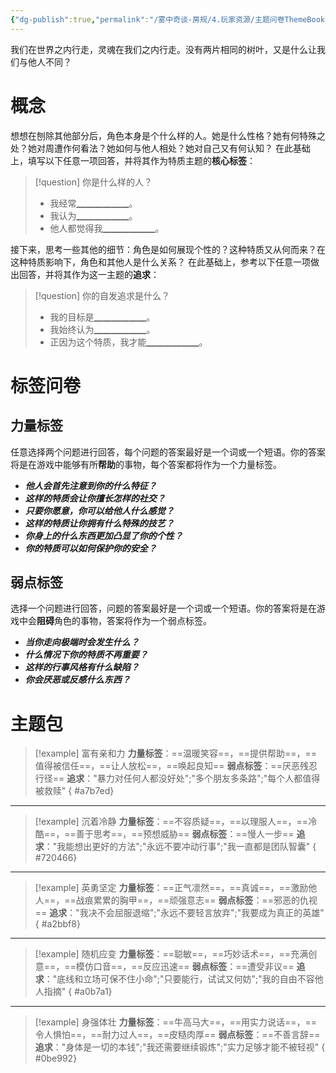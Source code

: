 ```yaml
---
{"dg-publish":true,"permalink":"/雾中奇谈-房规/4.玩家资源/主题问卷ThemeBook/1.起源主题/7.特质/"}
---
```


我们在世界之内行走，灵魂在我们之内行走。没有两片相同的树叶，又是什么让我们与他人不同？
# 概念
想想在刨除其他部分后，角色本身是个什么样的人。她是什么性格？她有何特殊之处？她对周遭作何看法？她如何与他人相处？她对自己又有何认知？
在此基础上，填写以下任意一项回答，并将其作为特质主题的**核心标签**：
>[!question] 你是什么样的人？
>- 我经常▁▁▁▁▁▁。
>- 我认为▁▁▁▁▁▁。
>- 他人都觉得我▁▁▁▁▁▁。

接下来，思考一些其他的细节：角色是如何展现个性的？这种特质又从何而来？在这种特质影响下，角色和其他人是什么关系？
在此基础上，参考以下任意一项做出回答，并将其作为这一主题的**追求**：
>[!question] 你的自发追求是什么？
>- 我的目标是▁▁▁▁▁▁。
>- 我始终认为▁▁▁▁▁▁。
>- 正因为这个特质，我才能▁▁▁▁▁▁。

# 标签问卷
## 力量标签
任意选择两个问题进行回答，每个问题的答案最好是一个词或一个短语。你的答案将是在游戏中能够有所**帮助**的事物，每个答案都将作为一个力量标签。

- ***他人会首先注意到你的什么特征？***
- ***这样的特质会让你擅长怎样的社交？***
- ***只要你愿意，你可以给他人什么感觉？***
- ***这样的特质让你拥有什么特殊的技艺？***
- ***你身上的什么东西更加凸显了你的个性？***
- ***你的特质可以如何保护你的安全？***

## 弱点标签
选择一个问题进行回答，问题的答案最好是一个词或一个短语。你的答案将是在游戏中会**阻碍**角色的事物，答案将作为一个弱点标签。

- ***当你走向极端时会发生什么？***
- ***什么情况下你的特质不再重要？***
- ***这样的行事风格有什么缺陷？***
- ***你会厌恶或反感什么东西？***

# 主题包

>[!example] 富有亲和力
>**力量标签**：==温暖笑容==，==提供帮助==，==值得被信任==，==让人放松==，==唤起良知==
>**弱点标签**：==厌恶残忍行径==
>**追求**："暴力对任何人都没好处";"多个朋友多条路";"每个人都值得被救赎"
{ #a7b7ed}


---

>[!example] 沉着冷静
>**力量标签**：==不容质疑==，==以理服人==，==冷酷==，==善于思考==，==预想威胁==
>**弱点标签**：==慢人一步==
>**追求**："我能想出更好的方法";"永远不要冲动行事";"我一直都是团队智囊"
{ #720466}


---

>[!example] 英勇坚定
>**力量标签**：==正气凛然==，==真诚==，==激励他人==，==战痕累累的胸甲==，==顽强意志==
>**弱点标签**：==邪恶的仇视==
>**追求**："我决不会屈服退缩";"永远不要轻言放弃";"我要成为真正的英雄"
{ #a2bbf8}


---

>[!example] 随机应变
>**力量标签**：==聪敏==，==巧妙话术==，==充满创意==，==模仿口音==，==反应迅速==
>**弱点标签**：==遭受非议==
>**追求**："底线和立场可保不住小命";"只要能行，试试又何妨";"我的自由不容他人指摘"
{ #a0b7a1}


---

>[!example] 身强体壮
>**力量标签**：==牛高马大==，==用实力说话==，==令人惧怕==，==耐力过人==，==皮糙肉厚==
>**弱点标签**：==不善言辞==
>**追求**："身体是一切的本钱";"我还需要继续锻炼";"实力足够才能不被轻视"
{ #0be992}

